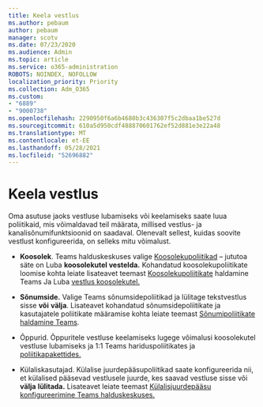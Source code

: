 ```yaml
---
title: Keela vestlus
ms.author: pebaum
author: pebaum
manager: scotv
ms.date: 07/23/2020
ms.audience: Admin
ms.topic: article
ms.service: o365-administration
ROBOTS: NOINDEX, NOFOLLOW
localization_priority: Priority
ms.collection: Adm_O365
ms.custom:
- "6889"
- "9000738"
ms.openlocfilehash: 2290950f6a6b4680b3c436307f5c2dbaa1be527d
ms.sourcegitcommit: 610a5d950cdf488870601762ef52d881e3e22a48
ms.translationtype: MT
ms.contentlocale: et-EE
ms.lasthandoff: 05/28/2021
ms.locfileid: "52696882"
---
```

# <a name="disable-chat"></a>Keela vestlus

Oma asutuse jaoks vestluse lubamiseks või keelamiseks saate luua poliitikaid, mis võimaldavad teil määrata, millised vestlus- ja kanalisõnumifunktsioonid on saadaval. Olenevalt sellest, kuidas soovite vestlust konfigureerida, on selleks mitu võimalust.

- **Koosolek**. Teams halduskeskuses valige [Koosolekupoliitikad](https://admin.teams.microsoft.com/) – jututoa säte on Luba **koosolekutel vestelda.** Kohandatud koosolekupoliitikate loomise kohta leiate lisateavet teemast [Koosolekupoliitikate](/microsoftteams/meeting-policies-in-teams) haldamine Teams Ja Luba [vestlus koosolekutel.](/microsoftteams/meeting-policies-in-teams#allow-chat-in-meetings)

- **Sõnumside.** Valige Teams sõnumsidepoliitikad ja [](https://admin.teams.microsoft.com/)lülitage tekstvestlus sisse **või** **välja**. Lisateavet kohandatud sõnumsidepoliitikate ja kasutajatele poliitikate määramise kohta leiate teemast [Sõnumipoliitikate haldamine Teams](/microsoftteams/messaging-policies-in-teams).

- Õppurid. Õppuritele vestluse keelamiseks lugege võimalusi koosolekutel vestluse lubamiseks ja 1:1 Teams hariduspoliitikates ja [poliitikapakettides.](/microsoftteams/policy-packages-edu)

- Külaliskasutajad. Külalise juurdepääsupoliitikad saate konfigureerida nii, et külalised pääsevad vestlusele juurde, kes saavad vestluse sisse või **välja** **lülitada.** Lisateavet leiate teemast [Külalisjuurdepääsu konfigureerimine Teams halduskeskuses.](/microsoftteams/set-up-guests#configure-guest-access-in-the-teams-admin-center)




